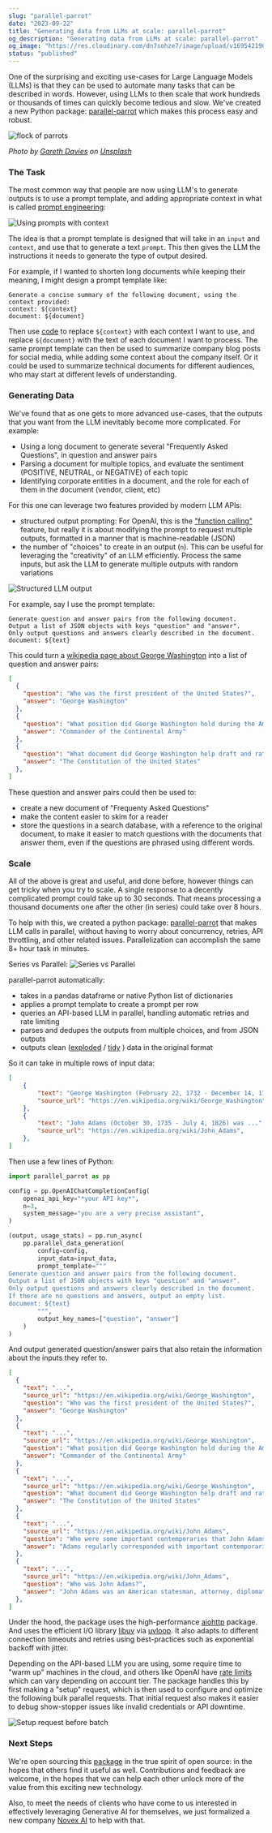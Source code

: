 ```yaml
---
slug: "parallel-parrot"
date: "2023-09-22"
title: "Generating data from LLMs at scale: parallel-parrot"
og_description: "Generating data from LLMs at scale: parallel-parrot"
og_image: "https://res.cloudinary.com/dn7sohze7/image/upload/v1695421900/parallel-parrot/0002-gareth-davies-EGcfyDiUv58-unsplash.jpg"
status: "published"
---
```


One of the surprising and exciting use-cases for Large Language Models (LLMs) is that they can be used to automate
many tasks that can be described in words.  However, using LLMs to then scale that work hundreds or thousands of times
can quickly become tedious and slow.  We've created a new Python package: [parallel-parrot](https://pypi.org/project/parallel-parrot/) which makes this process easy and robust.

![flock of parrots](./0002-gareth-davies-EGcfyDiUv58-unsplash.jpg)

*Photo by [Gareth Davies](https://unsplash.com/@gdfoto?utm_source=unsplash&utm_medium=referral&utm_content=creditCopyText)
 on [Unsplash](https://unsplash.com/photos/EGcfyDiUv58?utm_source=unsplash&utm_medium=referral&utm_content=creditCopyText)* 

### The Task

The most common way that people are now using LLM's to generate outputs is to use a prompt template, and adding appropriate context in what is called [prompt engineering](https://www.promptingguide.ai/):

![Using prompts with context](./0002-parallel-parrot-1.drawio.png)

The idea is that a prompt template is designed that will take in an `input` and 
`context`, and use that to generate a text `prompt`.  This then gives the LLM the instructions it needs to generate the type of output desired.

For example, if I wanted to shorten long documents while keeping their meaning, I might design a prompt template like:

```
Generate a concise summary of the following document, using the context provided:
context: ${context}
document: ${document}
```

Then use [code](https://peps.python.org/pep-0292/) to replace `${context}` with each context I want to use, and replace `${document}` with the text of each document I want to process.
The same prompt template can then be used to summarize company blog posts for social media, while adding some context about the company itself.
Or it could be used to summarize technical documents for different audiences, who may start at different levels of understanding.

### Generating Data

We've found that as one gets to more advanced use-cases, that the outputs that you want from the LLM inevitably become more complicated.  For example:

- Using a long document to generate several "Frequently Asked Questions", in question and answer pairs
- Parsing a document for multiple topics, and evaluate the sentiment (POSITIVE, NEUTRAL, or NEGATIVE) of each topic
- Identifying corporate entities in a document, and the role for each of them in the document (vendor, client, etc)

For this one can leverage two features provided by modern LLM APIs:
- structured output prompting: For OpenAI, this is the ["function calling"](https://platform.openai.com/docs/guides/gpt/chat-completions-api) feature, but really it is about modifying the prompt to request multiple outputs, formatted in a manner that is machine-readable (JSON)
- the number of "choices" to create in an output (`n`).  This can be useful for leveraging the "creativity" of an LLM efficiently.  Process the same inputs, but ask the LLM to generate multiple outputs with random variations

![Structured LLM output](./0002-parallel-parrot-2.drawio.png)

For example, say I use the prompt template:
```
Generate question and answer pairs from the following document.
Output a list of JSON objects with keys "question" and "answer".
Only output questions and answers clearly described in the document.
document: ${text}
```

This could turn a [wikipedia page about George Washington](https://en.wikipedia.org/wiki/George_Washington) into a list of question and answer pairs:

```json
[
  {
    "question": "Who was the first president of the United States?",
    "answer": "George Washington"
  },
  {
    "question": "What position did George Washington hold during the American Revolutionary War?",
    "answer": "Commander of the Continental Army"
  },
  {
    "question": "What document did George Washington help draft and ratify?",
    "answer": "The Constitution of the United States"
  },
]
```

These question and answer pairs could then be used to:
- create a new document of "Frequenty Asked Questions"
- make the content easier to skim for a reader
- store the questions in a search database, with a reference to the original document, to make it easier to match questions with the documents that answer them, even if the questions are phrased using different words.

### Scale

All of the above is great and useful, and done before, however things can get tricky when you try to scale.  A single response to a decently complicated prompt could take up to 30 seconds.  That means processing a thousand documents one after the other (in series) could take over 8 hours.

To help with this, we created a python package: [parallel-parrot](https://pypi.org/project/parallel-parrot/) that makes LLM calls in parallel, without having to worry about concurrency, retries, API throttling, and other related issues.  Parallelization can accomplish the same 8+ hour task in minutes.

Series vs Parallel:
![Series vs Parallel](./0002-parallel-parrot-3.drawio.png)

parallel-parrot automatically:
- takes in a pandas dataframe or native Python list of dictionaries
- applies a prompt template to create a prompt per row
- queries an API-based LLM in parallel, handling automatic retries and rate limiting
- parses and dedupes the outputs from multiple choices, and from JSON outputs
- outputs clean ([exploded](https://towardsdatascience.com/why-and-how-to-explode-a-list-like-column-to-rows-in-pandas-b69c3391c01c/) / [tidy](https://cran.r-project.org/web/packages/tidyr/vignettes/tidy-data.html) ) data in the original format

So it can take in multiple rows of input data:

```json
[
    {
        "text": "George Washington (February 22, 1732 - December 14, 1799) was ...",
        "source_url": "https://en.wikipedia.org/wiki/George_Washington",
    },
    {
        "text": "John Adams (October 30, 1735 - July 4, 1826) was ...",
        "source_url": "https://en.wikipedia.org/wiki/John_Adams",
    },
]

```

Then use a few lines of Python:

```python
import parallel_parrot as pp

config = pp.OpenAIChatCompletionConfig(
    openai_api_key="*your API key*",
    n=3,
    system_message="you are a very precise assistant",
)

(output, usage_stats) = pp.run_async(
    pp.parallel_data_generation(
        config=config,
        input_data=input_data,
        prompt_template="""
Generate question and answer pairs from the following document.
Output a list of JSON objects with keys "question" and "answer".
Only output questions and answers clearly described in the document.
If there are no questions and answers, output an empty list.
document: ${text}
        """,
        output_key_names=["question", "answer"]
    )
)
```

And output generated question/answer pairs that also retain the information about the inputs they refer to.

```json
[
  {
    "text": "...",
    "source_url": "https://en.wikipedia.org/wiki/George_Washington",
    "question": "Who was the first president of the United States?",
    "answer": "George Washington"
  },
  {
    "text": "...",
    "source_url": "https://en.wikipedia.org/wiki/George_Washington",
    "question": "What position did George Washington hold during the American Revolutionary War?",
    "answer": "Commander of the Continental Army"
  },
  {
    "text": "...",
    "source_url": "https://en.wikipedia.org/wiki/George_Washington",
    "question": "What document did George Washington help draft and ratify?",
    "answer": "The Constitution of the United States"
  },
  {
    "text": "...",
    "source_url": "https://en.wikipedia.org/wiki/John_Adams",
    "question": "Who were some important contemporaries that John Adams corresponded with?",
    "answer": "Adams regularly corresponded with important contemporaries, including his wife and adviser Abigail Adams and his friend and political rival Thomas Jefferson."
  },
  {
    "text": "...",
    "source_url": "https://en.wikipedia.org/wiki/John_Adams",
    "question": "Who was John Adams?",
    "answer": "John Adams was an American statesman, attorney, diplomat, writer, and Founding Father."
  },
]
```

Under the hood, the package uses the high-performance [aiohttp](https://docs.aiohttp.org/en/stable/) package.  And uses the efficient I/O library [libuv](https://libuv.org/) via [uvloop](https://github.com/MagicStack/uvloop).  It also adapts to different connection timeouts and retries using best-practices such as exponential backoff with jitter.

Depending on the API-based LLM you are using, some require time to "warm up" machines in the cloud, and others like OpenAI have [rate limits](https://platform.openai.com/docs/guides/rate-limits/rate-limits-in-headers) which can vary depending on account tier.  The package handles this by first making a "setup" request, which is then used to configure and optimize the following bulk parallel requests.  That initial request also makes it easier to debug show-stopper issues like invalid credentials or API downtime.

![Setup request before batch](./0002-parallel-parrot-4.drawio.png)

### Next Steps

We're open sourcing this [package](https://github.com/novex-ai/parallel-parrot) in the true spirit of open source: in the hopes that others find it useful as well.  Contributions and feedback are welcome, in the hopes that we can help each other unlock more of the value from this exciting new technology.

Also, to meet the needs of clients who have come to us interested in effectively leveraging Generative AI for themselves, we just formalized a new company [Novex AI](https://novex.ai/) to help with that.
